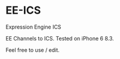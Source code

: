 # EE-ICS
Expression Engine ICS

EE Channels to ICS. 
Tested on iPhone 6 8.3.

Feel free to use / edit.
